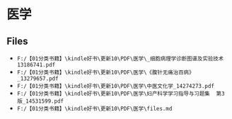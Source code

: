 # 医学

## Files

- `F:/【01分类书籍】\kindle好书\更新10\PDF\医学\_细胞病理学诊断图谱及实验技术13186741.pdf`
- `F:/【01分类书籍】\kindle好书\更新10\PDF\医学\《腹针无痛治百病》_13279657.pdf`
- `F:/【01分类书籍】\kindle好书\更新10\PDF\医学\中医文化学_14274273.pdf`
- `F:/【01分类书籍】\kindle好书\更新10\PDF\医学\妇产科学学习指导与习题集  第3版_14531599.pdf`
- `F:/【01分类书籍】\kindle好书\更新10\PDF\医学\files.md`
